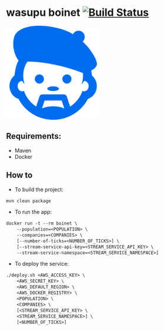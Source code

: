# wasupu boinet [![Build Status](https://travis-ci.org/rai22474/wasupu-boinet.svg?branch=master)](https://travis-ci.org/rai22474/wasupu-boinet)

![Image of the boinet](https://raw.githubusercontent.com/rai22474/wasupu-boinet/master/boinet-pic.png)

## Requirements:

* Maven
* Docker

## How to

* To build the project:

```shell-script
mvn clean package
```

* To run the app:

```shell-script
docker run -t --rm boinet \
    --population=<POPULATION> \
    --companies=<COMPANIES> \
    [--number-of-ticks=<NUMBER_OF_TICKS>] \
    [--stream-service-api-key=<STREAM_SERVICE_API_KEY> \
    --stream-service-namespace=<STREAM_SERVICE_NAMESPACE>]
```

* To deploy the service:

```shell-script
./deploy.sh <AWS_ACCESS_KEY> \
    <AWS_SECRET_KEY> \
    <AWS_DEFAULT_REGION> \
    <AWS_DOCKER_REGISTRY> \
    <POPULATION> \
    <COMPANIES> \
    [<STREAM_SERVICE_API_KEY> \
    <STREAM_SERVICE_NAMESPACE>] \
    [<NUMBER_OF_TICKS>]
```
